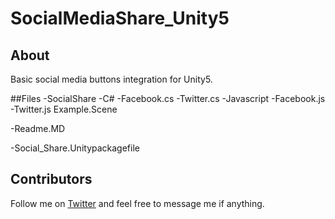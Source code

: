 # SocialMediaShare_Unity5


## About
Basic social media buttons integration for Unity5.

##Files
-SocialShare
	-C#
		-Facebook.cs
		-Twitter.cs
	-Javascript
		-Facebook.js
		-Twitter.js
	Example.Scene

-Readme.MD

-Social_Share.Unitypackagefile

## Contributors

Follow me on [Twitter](https://twitter.com/ElSergio217) and feel free to message me if anything.